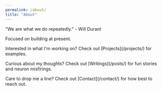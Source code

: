 ```yaml
---
permalink: /about/
title: "About"
---
```


<p>"We are what we do repeatedly." - Will Durant</p>

<p>Focused on building at present. </p>

<p>Interested in what I'm working on? Check out [Projects](/projects/) for examples.</p>

<p>Curious about my thoughts? Check out [Writings](/posts/) for fun stories and neuron misfirings.</p>

<p>Care to drop me a line? Check out [Contact](/contact/) for how best to reach out.</p>
